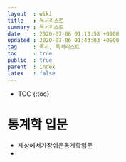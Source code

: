 ```yaml
---
layout  : wiki
title   : 독서리스트
summary : 독서리스트
date    : 2020-07-06 01:13:58 +0900
updated : 2020-07-06 01:43:03 +0900
tag     : 독서, 독서리스트
toc     : true
public  : true
parent  : index
latex   : false
---
```

* TOC
{:toc}

# 통계학 입문 
* 세상에서가장쉬운통계학입문
* 
